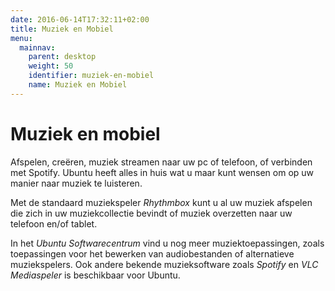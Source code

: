 ```yaml
---
date: 2016-06-14T17:32:11+02:00
title: Muziek en Mobiel
menu:
  mainnav:
    parent: desktop
    weight: 50
    identifier: muziek-en-mobiel
    name: Muziek en Mobiel
---
```


# Muziek en mobiel
Afspelen, creëren, muziek streamen naar uw pc of telefoon, of verbinden met Spotify. Ubuntu heeft alles in huis wat u maar kunt wensen om op uw manier naar muziek te luisteren.

Met de standaard muziekspeler _Rhythmbox_ kunt u al uw muziek afspelen die zich in uw muziekcollectie bevindt of muziek overzetten naar uw telefoon en/of tablet.


In het _Ubuntu Softwarecentrum_ vind u nog meer muziektoepassingen, zoals toepassingen voor het bewerken van audiobestanden of alternatieve muziekspelers.
Ook andere bekende muzieksoftware zoals _Spotify_ en _VLC Mediaspeler_ is beschikbaar voor Ubuntu.
